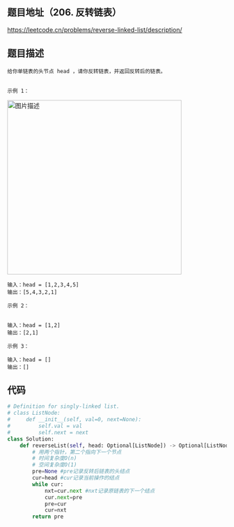 ## 题目地址（206. 反转链表）

https://leetcode.cn/problems/reverse-linked-list/description/

## 题目描述

```
给你单链表的头节点 head ，请你反转链表，并返回反转后的链表。
 

示例 1：
```

<p>
 <img src="https://assets.leetcode.com/uploads/2021/02/19/rev1ex1.jpg" alt="图片描述" width="400">
</p>

```
输入：head = [1,2,3,4,5]
输出：[5,4,3,2,1]

示例 2：


输入：head = [1,2]
输出：[2,1]

示例 3：

输入：head = []
输出：[]
```

## 代码

```python
# Definition for singly-linked list.
# class ListNode:
#     def __init__(self, val=0, next=None):
#         self.val = val
#         self.next = next
class Solution:
    def reverseList(self, head: Optional[ListNode]) -> Optional[ListNode]:
        # 用两个指针，第二个指向下一个节点
        # 时间复杂度O(n)
        # 空间复杂度O(1)
        pre=None #pre记录反转后链表的头结点
        cur=head #cur记录当前操作的结点
        while cur:
            nxt=cur.next #nxt记录原链表的下一个结点
            cur.next=pre
            pre=cur
            cur=nxt
        return pre
```

